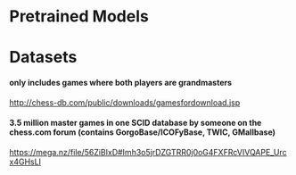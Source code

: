 
# Pretrained Models













# Datasets

#### only includes games where both players are grandmasters

http://chess-db.com/public/downloads/gamesfordownload.jsp

#### 3.5 million master games in one SCID database by someone on the chess.com forum (contains GorgoBase/ICOFyBase, TWIC, GMallbase)
https://mega.nz/file/56ZiBIxD#Imh3o5jrDZGTRR0j0oG4FXFRcVIVQAPE_Urcx4GHsLI
